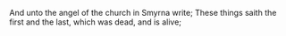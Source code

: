 And unto the angel of the church in Smyrna write; These things saith the first and the last, which was dead, and is alive;
